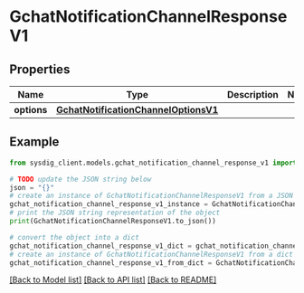 # GchatNotificationChannelResponseV1


## Properties

Name | Type | Description | Notes
------------ | ------------- | ------------- | -------------
**options** | [**GchatNotificationChannelOptionsV1**](GchatNotificationChannelOptionsV1.md) |  | 

## Example

```python
from sysdig_client.models.gchat_notification_channel_response_v1 import GchatNotificationChannelResponseV1

# TODO update the JSON string below
json = "{}"
# create an instance of GchatNotificationChannelResponseV1 from a JSON string
gchat_notification_channel_response_v1_instance = GchatNotificationChannelResponseV1.from_json(json)
# print the JSON string representation of the object
print(GchatNotificationChannelResponseV1.to_json())

# convert the object into a dict
gchat_notification_channel_response_v1_dict = gchat_notification_channel_response_v1_instance.to_dict()
# create an instance of GchatNotificationChannelResponseV1 from a dict
gchat_notification_channel_response_v1_from_dict = GchatNotificationChannelResponseV1.from_dict(gchat_notification_channel_response_v1_dict)
```
[[Back to Model list]](../README.md#documentation-for-models) [[Back to API list]](../README.md#documentation-for-api-endpoints) [[Back to README]](../README.md)


